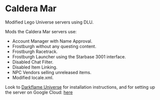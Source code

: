 # Caldera Mar
Modified Lego Universe servers using DLU.

Mods the Caldera Mar servers use:

- Account Manager with Name Approval.
- Frostburgh without any questing content.
- Frostburgh Racetrack.
- Frostburgh Launcher using the Starbase 3001 interface.
- Disabled Chat Filter.
- Disabled Item Linking.
- NPC Vendors selling unreleased items.
- Modified locale.xml.

Look to [Darkflame Universe](https://github.com/DarkflameUniverse/DarkflameServer) for installation instructions, and for setting up the server on Google Cloud: [here](https://github.com/MasterEric/awesome-lego-universe/blob/master/server-setup/google-cloud-setup.md)
